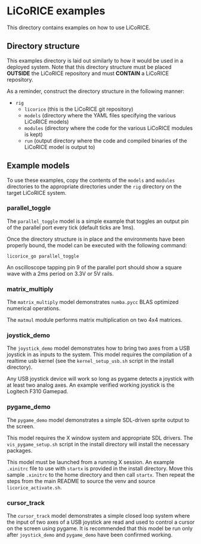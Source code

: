 # LiCoRICE examples

This directory contains examples on how to use LiCoRICE.

## Directory structure

This examples directory is laid out similarly to how it would be used in a deployed system.
Note that this directory structure must be placed **OUTSIDE** the LiCoRICE repository and must **CONTAIN** a LiCoRICE repository.

As a reminder, construct the directory structure in the following manner:

* `rig`
  * `licorice` (this is the LiCoRICE git repository)
  * `models` (directory where the YAML files specifying the various LiCoRICE models)
  * `modules` (directory where the code for the various LiCoRICE modules is kept)
  * `run` (output directory where the code and compiled binaries of the LiCoRICE model is output to)

## Example models

To use these examples, copy the contents of the `models` and `modules` directories to the appropriate directories under the `rig` directory on the target LiCoRICE system.

### parallel\_toggle

The `parallel_toggle` model is a simple example that toggles an output pin of the parallel port every tick (default ticks are 1ms).

Once the directory structure is in place and the environments have been properly bound, the model can be executed with the following command:

`licorice_go parallel_toggle`

An oscilloscope tapping pin 9 of the parallel port should show a square wave with a 2ms period on 3.3V or 5V rails.

### matrix\_multiply

The `matrix_multiply` model demonstrates `numba.pycc` BLAS optimized numerical operations.

The `matmul` module performs matrix multiplication on two 4x4 matrices.

### joystick\_demo

The `joystick_demo` model demonstrates how to bring two axes from a USB joystick in as inputs to the system.
This model requires the compilation of a realtime usb kernel (see the `kernel_setup_usb.sh` script in the install directory).

Any USB joystick device will work so long as pygame detects a joystick with at least two analog axes.
An example verified working joystick is the Logitech F310 Gamepad.

### pygame\_demo

The `pygame_demo` model demonstrates a simple SDL-driven sprite output to the screen.

This model requires the X window system and appropriate SDL drivers.
The `vis_pygame_setup.sh` script in the install directory will install the necessary packages.

This model must be launched from a running X session.
An example `.xinitrc` file to use with `startx` is provided in the install directory.
Move this sample `.xinitrc` to the home directory and then call `startx`.
Then repeat the steps from the main README to source the venv and source `licorice_activate.sh`.

### cursor\_track

The `cursor_track` model demonstrates a simple closed loop system where the input of two axes of a USB joystick are read and used to control a cursor on the screen using pygame. It is recommended that this model be run only after `joystick_demo` and `pygame_demo` have been confirmed working.
